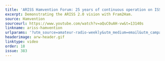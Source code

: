 ```yaml
---
title: 'ARISS Hamvention Forum: 25 years of continuous operation on ISS'
excerpt: Demonstrating the ARISS 2.0 vision with Fram2Ham.
source: Hamvention
sourceurl: https://www.youtube.com/watch?v=aQuC0uAH-vw&t=13140s
linkname: ariss-hamvention
urlparams: '?utm_source=amateur-radio-weekly&utm_medium=email&utm_campaign=newsletter'
headerimage: arw-header.gif
linktype: video
order: 18
issue: 383
---
```

